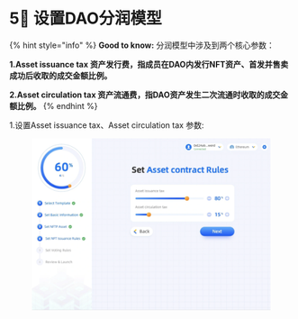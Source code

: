 # 5⃣️ 设置DAO分润模型

{% hint style="info" %}
**Good to know:**  分润模型中涉及到两个核心参数：

**1.Asset issuance tax  资产发行费，指成员在DAO内发行NFT资产、首发并售卖成功后收取的成交金额比例。**

**2.Asset circulation tax 资产流通费，指DAO资产发生二次流通时收取的成交金额比例。**
{% endhint %}



1.设置Asset issuance tax、Asset circulation tax 参数:

<figure><img src="../../.gitbook/assets/image (6) (1).png" alt=""><figcaption></figcaption></figure>
